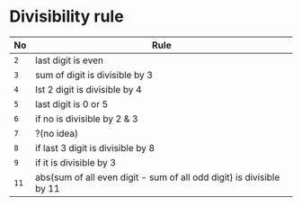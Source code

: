 
# Divisibility rule
No | Rule
---|---
`2` | last digit is even
`3` | sum of digit is divisible by 3
`4` | lst 2 digit is divisible by 4
`5` | last digit is 0 or 5
`6` | if no is divisible by 2 & 3
`7` | ?(no idea)
`8` | if last 3 digit is divisible by 8
`9` | if it is divisible by 3
`11`| abs(sum of all even digit - sum of all odd digit) is divisible by 11